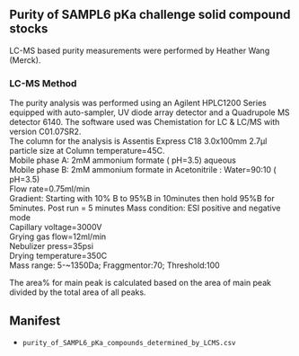 ## Purity of SAMPL6 pKa challenge solid compound stocks

LC-MS based purity measurements were performed by Heather Wang (Merck).


### LC-MS Method 
The purity analysis was performed using an Agilent HPLC1200 Series equipped with auto-sampler, UV diode array detector and a Quadrupole MS detector 6140. The software used was Chemistation for LC & LC/MS with version C01.07SR2.    
The column for the analysis is Assentis Express C18 3.0x100mm 2.7µl particle size at Column temperature=45C.  
Mobile phase A: 2mM ammonium formate ( pH=3.5) aqueous  
Mobile phase B: 2mM ammonium formate in Acetonitrile : Water=90:10 ( pH=3.5)   
Flow rate=0.75ml/min  
Gradient: Starting with 10% B to 95%B in 10minutes then hold 95%B for 5minutes. Post run = 5 minutes 
Mass condition: ESI positive and negative mode  
Capillary voltage=3000V  
Grying gas flow=12ml/min  
Nebulizer press=35psi  
Drying temperature=350C  
Mass range: 5-~1350Da; Fraggmentor:70;  Threshold:100

The area% for main peak is calculated based on the area of main peak divided by the total area of all peaks. 

## Manifest
- `purity_of_SAMPL6_pKa_compounds_determined_by_LCMS.csv`
